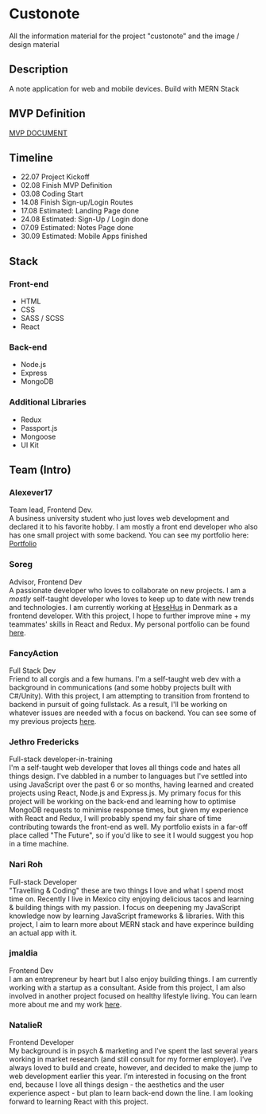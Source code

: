 # Custonote

All the information material for the project "custonote" and the image / design material

## Description

A note application for web and mobile devices. Build with MERN Stack

## MVP Definition

[MVP DOCUMENT](https://github.com/custonote/custonote-info/blob/development/MVP-Definition.md)

## Timeline

- 22.07 Project Kickoff
- 02.08 Finish MVP Definition
- 03.08 Coding Start
- 14.08 Finish Sign-up/Login Routes
- 17.08 Estimated: Landing Page done
- 24.08 Estimated: Sign-Up / Login done
- 07.09 Estimated: Notes Page done
- 30.09 Estimated: Mobile Apps finished

## Stack

### Front-end

- HTML
- CSS
- SASS / SCSS
- React

### Back-end

- Node.js
- Express
- MongoDB

### Additional Libraries

- Redux
- Passport.js
- Mongoose
- UI Kit

## Team (Intro)

### Alexever17

Team lead, Frontend Dev.<br>
A business university student who just loves web development and declared it to his favorite hobby. I am mostly a front end developer who also has one small project with some backend. You can see my portfolio here: [Portfolio](https://malakhov.work)

### Soreg

Advisor, Frontend Dev<br>
A passionate developer who loves to collaborate on new projects. I am a _mostly_ self-taught developer who loves to keep up to date with new trends and technologies. I am currently working at [HeseHus](https://www.hesehus.com/) in Denmark as a frontend developer. With this project, I hope to further improve mine + my teammates' skills in React and Redux. My personal portfolio can be found [here](http://sorendev-sidescroll-test.herokuapp.com/).

### FancyAction

Full Stack Dev<br>
Friend to all corgis and a few humans. I'm a self-taught web dev with a background in communications (and some hobby projects built with C#/Unity). With this project, I am attempting to transition from frontend to backend in pursuit of going fullstack. As a result, I'll be working on whatever issues are needed with a focus on backend. You can see some of my previous projects [here](http://Allistair.net).

### Jethro Fredericks

Full-stack developer-in-training<br>
I'm a self-taught web developer that loves all things code and hates all things design. I've dabbled in a number to languages but I've settled into using JavaScript over the past 6 or so months, having learned and created projects using React, Node.js and Express.js. My primary focus for this project will be working on the back-end and learning how to optimise MongoDB requests to minimise response times, but given my experience with React and Redux, I will probably spend my fair share of time contributing towards the front-end as well. My portfolio exists in a far-off place called "The Future", so if you'd like to see it I would suggest you hop in a time machine.

### Nari Roh

Full-stack Developer <br>
"Travelling & Coding" these are two things I love and what I spend most time on. Recently I live in Mexico city enjoying delicious tacos and learning & building things with my passion. I focus on deepening my JavaScript knowledge now by learning JavaScript frameworks & libraries. With this project, I aim to learn more about MERN stack and have experince building an actual app with it. 

### jmaldia

Frontend Dev <br>
I am an entrepreneur by heart but I also enjoy building things. I am currently working with a startup as a consultant. Aside from this project, I am also involved in another project focused on healthy lifestyle living. You can learn more about me and my work [here](http://jonmaldia.com).

### NatalieR

Frontend Developer <br>
My background is in psych & marketing and I’ve spent the last several years  working in market research (and still consult for my former employer).  I’ve always loved to build and create, however, and decided to make the jump to web development earlier this year.  I’m interested in focusing on the front end, because I love all things design - the aesthetics and the user experience aspect - but plan to learn back-end down the line.  I am looking forward to learning React with this project.
